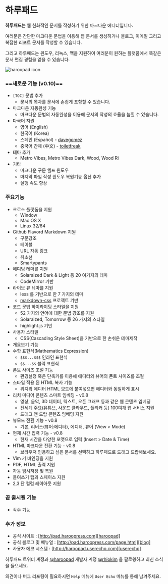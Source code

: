 # 하루패드

**하루패드**는 웹 친화적인 문서를 작성하기 위한 마크다운 에디터입니다. 

여러분은 간단한 마크다운 문법을 이용해 웹 문서를 생성하거나 블로그, 이메일 그리고 복잡한 리포트 문서를 작성할 수 있습니다. 

그리고 하루패드는 윈도우, 리눅스, 맥을 지원하여 여러분이 원하는 플랫폼에서 똑같은 문서 편집 경험을 얻을 수 있습니다.

![haroopad icon](http://pad.haroopress.com/assets/images/logo-small.png)

### ==새로운 기능 (v0.10)==

* `[TOC]` 문법 추가
	- 문서의 목차를 문서에 손쉽게 포함할 수 있습니다.
* 마크다운 자동완성 기능
	- 마크다운 문법의 자동완성을 이용해 문서의 작성의 효율을 높힐 수 있습니다.
* 다국어 지원
	- 영어 (English)
	- 한국어 (Korea)
	- 스페인 (Español) - [davegomez](https://github.com/davegomez)
	- 중국어 간체 (中文) - [toiletfreak](https://github.com/toiletfreak)
* 테마 추가
	- Metro Vibes, Metro Vibes Dark, Wood, Wood Ri
* 기타
	- 마크다운 구문 헬프 윈도우
	- 마지막 파일 작성 윈도우 복원기능 옵션 추가
	- 실행 속도 향상

### 주요기능

* 크로스 플랫폼을 지원
	- Window
	- Mac OS X
	- Linux 32/64
* Github Flavord Markdown 지원
	- 구문강조
	- 테이블
	- URL 자동 링크
	- 취소선
	- Smartypants
* 에디팅 테마를 지원
	- Solaraized Dark & Light 등 20 여가지의 테마
	- CodeMirror 기반
* 라이브 뷰 테마를 지원
	- less 를 기반으로 한 7 가지의 테마
	- [markdown-css](https://github.com/rhiokim/markdown-css) 프로젝트 기반
* 코드 문법 하이라이팅 스타일을 지원
	- 52 가지의 언어에 대한 문법 강조를 지원
	- Solaraized, Tomorrow 등 26 가지의 스타일
	- highlight.js 기반
* 사용자 스타일
  - CSS(Cascading Style Sheet)을 기반으로 한 손쉬운 테마제작
* 개요보기 기능
* 수학 표현식(Mathematics Expression)
	- `$$$...$$$` 인라인 표현식
	- `$$...$$` 블럭 표현식
* 폰트 사이즈 조절 기능
	- 환경설정 혹은 단축키를 이용해 에디터와 뷰어의 폰트 사이즈를 조절
* 스타일 적용 된 HTML 복사 기능
	- 위지윅 에디터 HTML 모드에 붙여넣으면 에디터와 동일하게 표시
* 리치 미디어 콘텐츠 스마트 임베딩 - v0.8
	- 영상, 음악, 3D 데이터, 텍스트, 오픈 그래프 등과 같은 웹 콘텐츠 임베딩
	- 전세계 주요(유튜브, 사운드 클라우드, 플리커 등) 100여개 웹 서비스 지원
	- 드래그 앤 드랍 콘텐츠 임베딩 지원
* 뷰모드 전환 기능 - v0.8
	- 기본, 리버스(뷰어:에디터), 에디터, 뷰어 (View > Mode)
* 현재 시간 입력 기능 - v0.8
	- 현재 시간을 다양한 포맷으로 입력 (Insert > Date & Time)
* HTML 마크다운 전환 기능 - v0.8
	- 브라우저 인용하고 싶은 문서를 선택하고 하루패드로 드래그 드랍해보세요.
* Vim 키 바인딩을 지원
* PDF, HTML 출력 지원
* 자동 임시저장 및 복원
* 들여쓰기 탭과 스페이스 지원
* 2,3 단 컬럼 레이아웃 지원

### 곧 출시될 기능

* 각주 기능

### 추가 정보

* 공식 사이트 : [http://pad.haroopress.com][haroopad]
* 공식 블로그 및 메뉴얼 : [http://pad.haroopress.com/page.html][blog]
* 사용자 에코 시스템 : [http://haroopad.userecho.com][userecho]

하루패드 트위터 계정과 [@haroopad](https://twitter.com/haroopad) 개발자 계정  [@rhiokim](https://twitter.com/rhiokim) 을 팔로윙하고 최신 소식을 들으세요.

의견이나 버그 리포팅이 필요하시면 `Help` 메뉴에 `User Echo` 메뉴를 통해 남겨주세요.

[haroopad]: http://pad.haroopress.com
[blog]: http://pad.haroopress.com/page.html
[userecho]: http://haroopad.userecho.com